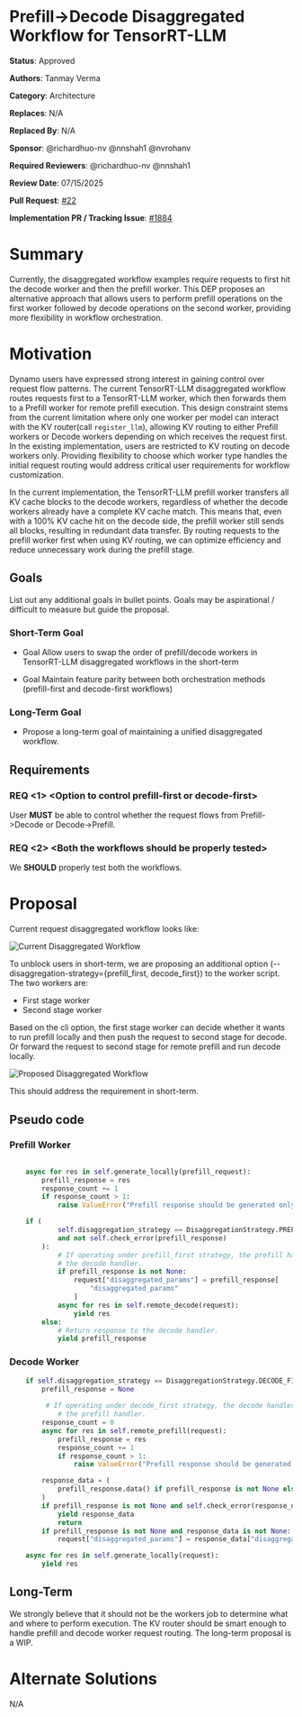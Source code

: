 # Prefill->Decode Disaggregated Workflow for TensorRT-LLM 

**Status**: Approved

**Authors**: Tanmay Verma

**Category**: Architecture

**Replaces**: N/A 

**Replaced By**: N/A 

**Sponsor**: @richardhuo-nv @nnshah1 @nvrohanv

**Required Reviewers**: @richardhuo-nv @nnshah1

**Review Date**: 07/15/2025

**Pull Request**: [#22](https://github.com/ai-dynamo/enhancements/pull/22)

**Implementation PR / Tracking Issue**: [#1884](https://github.com/ai-dynamo/dynamo/pull/1884)

# Summary

Currently, the disaggregated workflow examples require requests to first hit the decode worker and then the prefill worker. This DEP proposes an alternative approach that allows users to perform prefill operations on the first worker followed by decode operations on the second worker, providing more flexibility in workflow orchestration.

# Motivation

Dynamo users have expressed strong interest in gaining control over request flow patterns. The current TensorRT-LLM disaggregated workflow routes requests first to a TensorRT-LLM worker, which then forwards them to a Prefill worker for remote prefill execution. This design constraint stems from the current limitation where only one worker per model can interact with the KV router(call `register_llm`), allowing KV routing to either Prefill workers or Decode workers depending on which receives the request first. In the existing implementation, users are restricted to KV routing on decode workers only. Providing flexibility to choose which worker type handles the initial request routing would address critical user requirements for workflow customization.

In the current implementation, the TensorRT-LLM prefill worker transfers all KV cache blocks to the decode workers, regardless of whether the decode workers already have a complete KV cache match. This means that, even with a 100% KV cache hit on the decode side, the prefill worker still sends all blocks, resulting in redundant data transfer. By routing requests to the prefill worker first when using KV routing, we can optimize efficiency and reduce unnecessary work during the prefill stage.

## Goals

List out any additional goals in bullet points. Goals may be aspirational / difficult to measure but guide the proposal. 

### Short-Term Goal

* Goal Allow users to swap the order of prefill/decode workers in TensorRT-LLM disaggregated workflows in the short-term

* Goal Maintain feature parity between both orchestration methods (prefill-first and decode-first workflows)


### Long-Term Goal

* Propose a long-term goal of maintaining a unified disaggregated workflow. 


## Requirements

### REQ \<1\> \<Option to control prefill-first or decode-first\>
User **MUST** be able to control whether the request flows from Prefill->Decode or Decode->Prefill.

### REQ \<2\> \<Both the workflows should be properly tested\>
We **SHOULD** properly test both the workflows.

# Proposal


Current request disaggregated workflow looks like:

![Current Disaggregated Workflow](0002_images/current.png)

To unblock users in short-term, we are proposing an additional option (--disaggregation-strategy={prefill_first, decode_first}) to the worker script. The two workers are:
- First stage worker
- Second stage worker

Based on the cli option, the first stage worker can decide whether it wants to run prefill locally and then push the request to second stage for decode. Or forward the request to second stage for remote prefill and run decode locally. 

![Proposed Disaggregated Workflow](0002_images/proposed_design.png)


This should address the requirement in short-term. 

## Pseudo code 

### Prefill Worker
```python

	async for res in self.generate_locally(prefill_request):
		prefill_response = res
		response_count += 1
		if response_count > 1:
			raise ValueError("Prefill response should be generated only once.")

    if (
            self.disaggregation_strategy == DisaggregationStrategy.PREFILL_FIRST
            and not self.check_error(prefill_response)
        ):
            # If operating under prefill_first strategy, the prefill handler needs to trigger
            # the decode handler.
            if prefill_response is not None:
                request["disaggregated_params"] = prefill_response[
                    "disaggregated_params"
                ]
            async for res in self.remote_decode(request):
                yield res
        else:
            # Return response to the decode handler.
            yield prefill_response

```

### Decode Worker

```python
	if self.disaggregation_strategy == DisaggregationStrategy.DECODE_FIRST:
		prefill_response = None
        
		 # If operating under decode_first strategy, the decode handler needs to trigger
            # the prefill handler.
        response_count = 0
        async for res in self.remote_prefill(request):
            prefill_response = res
            response_count += 1
            if response_count > 1:
                raise ValueError("Prefill response should be generated only once.")

        response_data = (
            prefill_response.data() if prefill_response is not None else None
        )
        if prefill_response is not None and self.check_error(response_data):
            yield response_data
            return
        if prefill_response is not None and response_data is not None:
            request["disaggregated_params"] = response_data["disaggregated_params"]

    async for res in self.generate_locally(request):
        yield res
```

## Long-Term

We strongly believe that it should not be the workers job to determine what and where to perform execution. The KV router should be smart enough to handle prefill and decode worker request routing.
The long-term proposal is a WIP. 

# Alternate Solutions

N/A
